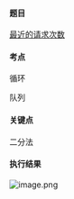 #### 题目

[最近的请求次数](https://leetcode.cn/problems/number-of-recent-calls/)

#### 考点

循环

队列

#### 关键点

二分法

#### 执行结果

![image.png](https://pic.leetcode.cn/1651835657-PmkLdv-image.png)